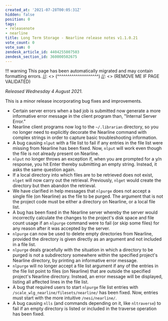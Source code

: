 ```yaml
---
created_at: '2021-07-28T00:05:31Z'
hidden: false
position: 0
tags:
- releasenote
- nearline
title: Long Term Storage - Nearline release notes v1.1.0.21
vote_count: 0
vote_sum: 0
zendesk_article_id: 4404255007503
zendesk_section_id: 360000502675
---
```




[//]: <> (REMOVE ME IF PAGE VALIDATED)
[//]: <> (vvvvvvvvvvvvvvvvvvvv)
!!! warning
    This page has been automatically migrated and may contain formatting errors.
[//]: <> (^^^^^^^^^^^^^^^^^^^^)
[//]: <> (REMOVE ME IF PAGE VALIDATED)

*Released Wednesday 4 August 2021.*

This is a minor release incorporating bug fixes and improvements.

-   Certain server errors when a bad job is submitted now generate a
more informative error message in the client program than, "Internal
Server Error."
-   Nearline client programs now log to the `~/.librarian` directory, so
you no longer need to explicitly decorate the Nearline command with
complex strings in order to capture basic troubleshooting
information.
-   A bug causing `nlput` with a file list to fail if any entries in the
file list were missing from Nearline has been fixed. Now, `nlput`
will work even though the file is not already present on Nearline.
-   `nlput` no longer throws an exception if, when you are prompted for
a y/n response, you hit Enter thereby submitting an empty string.
Instead, it asks the same question again.
-   If a local directory into which files are to be retrieved does not
exist, `nlget` will now carry out the retrieval. Previously, `nlget`
would create the directory but then abandon the retrieval.
-   We have clarified in help messages that `nlpurge` does not accept a
single file (on Nearline) as the file to be purged. The argument
that is not the project code must be either a directory on Nearline,
or a local file list.
-   A bug has been fixed in the Nearline server whereby the server would
incorrectly calculate the changes to the project's disk space and
file count usage if an `nlpurge` command were to fail (or skip some
files) for any reason after it was accepted by the server.
-   `nlpurge` can now be used to delete empty directories from Nearline,
provided the directory is given directly as an argument and not
included in a file list.
-   `nlpurge` deals gracefully with the situation in which a directory
to be purged is not a subdirectory somewhere within the specified
project's Nearline directory, by printing an informative error
message.
-   `nlpurge` will no longer accept a file list argument if any of the
entries in the file list point to files (on Nearline) that are
outside the specified project's Nearline directory. Instead, an
error message will be displayed, listing all affected lines in the
file list.
-   A bug that required users to start `nlpurge` file list entries with
`/scale_wlg_nearline/filesets/nearline/` has been fixed. Now,
entries must start with the more intuitive `/nesi/nearline/`.
-   A bug causing `nlls` (and commands depending on it, like
`nltraverse`) to fail if an empty directory is listed or included in
the traverse operation has been fixed.